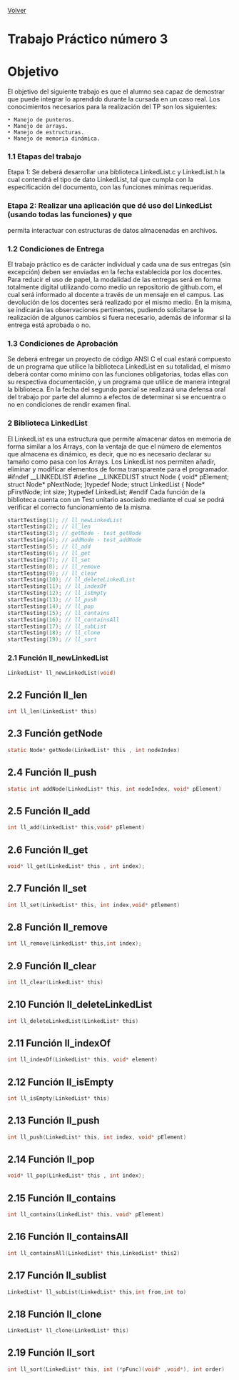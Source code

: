 [Volver](../README.md)
# Trabajo Práctico número 3

# Objetivo

El objetivo del siguiente trabajo es que el alumno sea capaz de demostrar que puede integrar
lo aprendido durante la cursada en un caso real.
Los conocimientos necesarios para la realización del TP son los siguientes:
```
• Manejo de punteros.
• Manejo de arrays.
• Manejo de estructuras.
• Manejo de memoria dinámica.
```
### 1.1 Etapas del trabajo

Etapa 1: Se deberá desarrollar una biblioteca LinkedList.c y LinkedList.h la cual contendrá el
tipo de dato LinkedList, tal que cumpla con la especificación del documento, con las funciones
mínimas requeridas.

### Etapa 2: Realizar una aplicación que dé uso del LinkedList (usando todas las funciones) y que
permita interactuar con estructuras de datos almacenadas en archivos.

### 1.2 Condiciones de Entrega

El trabajo práctico es de carácter individual y cada una de sus entregas (sin excepción) deben
ser enviadas en la fecha establecida por los docentes. Para reducir el uso de papel, la
modalidad de las entregas será en forma totalmente digital utilizando como medio un
repositorio de github.com, el cual será informado al docente a través de un mensaje en el
campus. Las devolución de los docentes será realizado por el mismo medio. En la misma, se
indicarán las observaciones pertinentes, pudiendo solicitarse la realización de algunos cambios
si fuera necesario, además de informar si la entrega está aprobada o no.

### 1.3 Condiciones de Aprobación

Se deberá entregar un proyecto de código ANSI C el cual estará compuesto de un programa
que utilice la biblioteca LinkedList en su totalidad, el mismo deberá contar como mínimo con
las funciones obligatorias, todas ellas con su respectiva documentación, y un programa que
utilice de manera integral la biblioteca. En la fecha del segundo parcial se realizará una
defensa oral del trabajo por parte del alumno a efectos de determinar si se encuentra o no en
condiciones de rendir examen final.

### 2 Biblioteca LinkedList

El LinkedList es una estructura que permite almacenar datos en memoria de forma similar a
los Arrays, con la ventaja de que el número de elementos que almacena es dinámico, es decir,
que no es necesario declarar su tamaño como pasa con los Arrays. Los LinkedList nos permiten
añadir, eliminar y modificar elementos de forma transparente para el programador.
#ifndef __LINKEDLIST
#define __LINKEDLIST
struct Node
{
void* pElement;
struct Node* pNextNode;
}typedef Node;
struct LinkedList
{
Node* pFirstNode;
int size;
}typedef LinkedList;
#endif
Cada función de la biblioteca cuenta con un Test unitario asociado mediante el cual se podrá
verificar el correcto funcionamiento de la misma.

```c
startTesting(1); // ll_newLinkedList
startTesting(2); // ll_len
startTesting(3); // getNode - test_getNode
startTesting(4); // addNode - test_addNode
startTesting(5); // ll_add
startTesting(6); // ll_get
startTesting(7); // ll_set
startTesting(8); // ll_remove
startTesting(9); // ll_clear
startTesting(10); // ll_deleteLinkedList
startTesting(11); // ll_indexOf
startTesting(12); // ll_isEmpty
startTesting(13); // ll_push
startTesting(14); // ll_pop
startTesting(15); // ll_contains
startTesting(16); // ll_containsAll
startTesting(17); // ll_subList
startTesting(18); // ll_clone
startTesting(19); // ll_sort
```

### 2.1 Función ll_newLinkedList
```c
LinkedList* ll_newLinkedList(void)
```
## 2.2 Función ll_len
```c
int ll_len(LinkedList* this)
```
## 2.3 Función getNode
```c
static Node* getNode(LinkedList* this , int nodeIndex)
```
## 2.4 Función ll_push
```c
static int addNode(LinkedList* this, int nodeIndex, void* pElement)
```
## 2.5 Función ll_add
```c
int ll_add(LinkedList* this,void* pElement)
```
## 2.6 Función ll_get
```c
void* ll_get(LinkedList* this , int index);
```
## 2.7 Función ll_set
```c
int ll_set(LinkedList* this, int index,void* pElement)
```
## 2.8 Función ll_remove
```c
int ll_remove(LinkedList* this,int index);
```
## 2.9 Función ll_clear
```c
int ll_clear(LinkedList* this)
```
## 2.10 Función ll_deleteLinkedList
```c
int ll_deleteLinkedList(LinkedList* this)
```
## 2.11 Función ll_indexOf
```c
int ll_indexOf(LinkedList* this, void* element)
```
## 2.12 Función ll_isEmpty
```c
int ll_isEmpty(LinkedList* this)
```
## 2.13 Función ll_push
```c
int ll_push(LinkedList* this, int index, void* pElement)
```
## 2.14 Función ll_pop
```c
void* ll_pop(LinkedList* this , int index);
```
## 2.15 Función ll_contains
```c
int ll_contains(LinkedList* this, void* pElement)
```
## 2.16 Función ll_containsAll
```c
int ll_containsAll(LinkedList* this,LinkedList* this2)
```
## 2.17 Función ll_sublist
```c
LinkedList* ll_subList(LinkedList* this,int from,int to)
```
## 2.18 Función ll_clone
```c
LinkedList* ll_clone(LinkedList* this)
```
## 2.19 Función ll_sort
```c
int ll_sort(LinkedList* this, int (*pFunc)(void* ,void*), int order)
```

